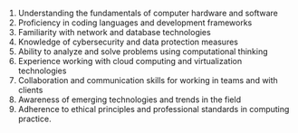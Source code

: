 1. Understanding the fundamentals of computer hardware and software
2. Proficiency in coding languages and development frameworks
3. Familiarity with network and database technologies
4. Knowledge of cybersecurity and data protection measures
5. Ability to analyze and solve problems using computational thinking
6. Experience working with cloud computing and virtualization technologies
7. Collaboration and communication skills for working in teams and with clients
8. Awareness of emerging technologies and trends in the field
9. Adherence to ethical principles and professional standards in computing practice.